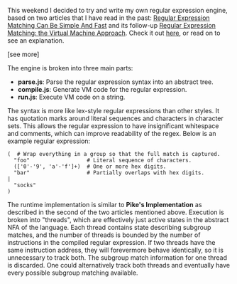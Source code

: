 This weekend I decided to try and write my own regular expression engine, based
on two articles that I have read in the past: [Regular Expression Matching Can
Be Simple And Fast][1] and its follow-up [Regular Expression Matching: the
Virtual Machine Approach][2]. Check it out [here][3], or read on to see an
explanation.

[1]: https://swtch.com/~rsc/regexp/regexp1.html
[2]: https://swtch.com/~rsc/regexp/regexp2.html
[3]: demo.html

[see more]

The engine is broken into three main parts:

  * **parse.js**: Parse the regular expression syntax into an abstract tree.
  * **compile.js**: Generate VM code for the regular expression.
  * **run.js**: Execute VM code on a string.

The syntax is more like lex-style regular expressions than other styles. It has
quotation marks around literal sequences and characters in character sets. This
allows the regular expression to have insignificant whitespace and comments,
which can improve readability of the regex. Below is an example regular
expression:

    (  # Wrap everything in a group so that the full match is captured.
      "foo"                  # Literal sequence of characters.
      (['0'-'9', 'a'-'f']+)  # One or more hex digits.
      "bar"                  # Partially overlaps with hex digits.
    |
      "socks"
    )

The runtime implementation is similar to **Pike's Implementation** as described
in the second of the two articles mentioned above. Execution is broken into
"threads", which are effectively just active states in the abstract NFA of the
language. Each thread contains state describing subgroup matches, and the number
of threads is bounded by the number of instructions in the compiled regular
expression. If two threads have the same instruction address, they will
forevermore behave identically, so it is unnecessary to track both. The subgroup
match information for one thread is discarded. One could alternatively track
both threads and eventually have every possible subgroup matching available.
